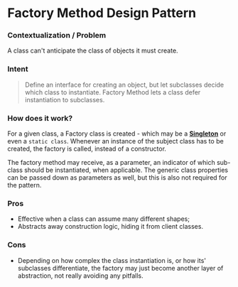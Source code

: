 # Factory Method Design Pattern

### Contextualization / Problem

A class can't anticipate the class of objects it must create.

### Intent

> Define an interface for creating an object, but let subclasses decide which class to instantiate. Factory Method lets a class defer instantiation to subclasses.

### How does it work?

For a given class, a Factory class is created - which may be a [**Singleton**](http://github.com/aputhin/java-sandbox/tree/master/design-patterns-study/creational-patterns/singleton) or even a ```static class```. Whenever an instance of the subject class has to be created, the factory is called, instead of a constructor.

The factory method may receive, as a parameter, an indicator of which sub-class should be instantiated, when applicable. The generic class properties can be passed down as parameters as well, but this is also not required for the pattern.

### Pros

- Effective when a class can assume many different shapes;
- Abstracts away construction logic, hiding it from client classes.

### Cons

- Depending on how complex the class instantiation is, or how its' subclasses differentiate, the factory may just become another layer of abstraction, not really avoiding any pitfalls.
